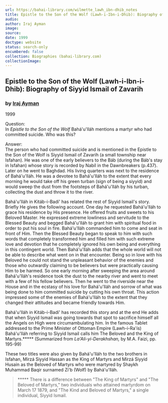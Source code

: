 ```yaml
---
url: https://bahai-library.com/wilmette_lawh_ibn-dhib_notes
title: Epistle to the Son of the Wolf (Lawh-i-Ibn-i-Dhib): Biography of Siyyid Ismail of Zavarih
audio: 
author: Iraj Ayman
image: 
source: 
date: 1999
doctype: website
status: search-only
encumbered: false
collection: Biographies (bahai-library.com)
collectionImage: 
---
```



## Epistle to the Son of the Wolf (Lawh-i-Ibn-i-Dhib): Biography of Siyyid Ismail of Zavarih

### by [Iraj Ayman](https://bahai-library.com/author/Iraj+Ayman)

1999


Question:  
In _Epistle to the Son of the Wolf_ Bahá'u'lláh mentions a martyr who had committed suicide. Who was this?  
  
Answer:  
The person who had committed suicide and is mentioned in the Epistle to the Son of the Wolf is Siyyid Ismail of Zavarih (a small township near Isfahan). He was one of the early believers to the Báb (during the Báb's stay in Isfahan) whose story is recorded by Nabíl in the Dawnbreakers (p.437). Later on he went to Baghdad. His living quarters was next to the residence of Bahá'u'lláh. He was a devotee to Bahá'u'lláh to the extent that every morning he would take off his green turban (sign of being a siyyid) and would sweep the dust from the footsteps of Bahá'u'lláh by his turban, collecting the dust and throw it to the river.  
  
Bahá'u'lláh in Kitáb-i-Badí' has related the rest of Siyyid Ismail's story. Briefly He gives the following account. One day he requested Bahá'u'lláh to grace his residence by His presence. He offered fruits and sweets to his Beloved Master. He expressed extreme lowliness and servitude to the Blessed Beauty and begged Bahá'u'lláh to grant him with spiritual food in order to put his soul in fire. Bahá'u'lláh commanded him to come and seat in front of Him. Then the Blessed Beauty began to speak to him with such words that completely transformed him and filled him with such extreme love and devotion that he completely ignored his own being and everything in this contingent world. Then Bahá'u'lláh adds that the whole world will not be able to describe what went on in that encounter. Being so in love with his Beloved he could not stand the unpleasant behavior of the enemies and those who outwardly claiming to be believers but were practically causing Him to be harmed. So one early morning after sweeping the area around Bahá'u'lláh's residence took the dust to the nearby river and went to meet with a few of his fellow believers. Then he went to the riverside near the House and in the ecstasy of his love for Bahá'u'lláh and sorrow of what was being done to him committed suicide by cutting his own throat. This action impressed some of the enemies of Bahá'u'lláh to the extent that they changed their attitudes and became friendly towards Him.  
  
Bahá'u'lláh in Kitáb-i-Badí' has recorded this story and at the end He adds that when Siyyid Ismail was going towards that spot to sacrifice himself all the Angels on High were circumambulating him. In the famous Tablet addressed to the Prime Minister of Ottoman Empire (Lawh-i-Ra'ís) Bahá'u'lláh referring to Siyyid Ismail calls him The Beloved and the King of Martyrs.***** (Summarized from _La'Alí-yi-Derakhshan,_ by M.A. Faizi, pp. 195-99)  
  
These two titles were also given by Bahá'u'lláh to the two brothers in Isfahan, Mírzá Siyyid Hassan as the King of Martyrs and Mírzá Siyyid Husain as the Beloved of Martyrs who were martyred by Shaykh Muhammad Baqir surnamed Zi'b (Wolf) by Bahá'u'lláh.  
  

> ***** There is a difference between "The King of Martyrs" and "The Beloved of Martyrs," two individuals who attained martyrdom on March 17 1879, and "The Kind and Beloved of Martyrs," a single individual, Siyyid Ismail.